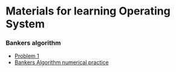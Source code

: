 # Materials for learning Operating System

### Bankers algorithm
- [Problem 1](https://www.youtube.com/watch?v=2V2FfP_olaA)
- [Bankers Algorithm numerical practice](https://www.geeksforgeeks.org/bankers-algorithm-in-operating-system-2/)
